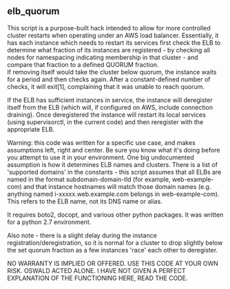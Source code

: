 ## elb_quorum

This script is a purpose-built hack intended to allow for more controlled cluster restarts when operating under
an AWS load balancer.  Essentially, it has each instance which needs to restart its services first check
the ELB to determine what fraction of its instances are registered - by checking all nodes for namespacing 
indicating membership in that cluster -  and compare that fraction to a defined QUORUM fraction.  
If removing itself would take the cluster below quorum, the instance waits for a period and
then checks again.  After a constant-defined number of checks, it will exit[1], complaining that it was unable
to reach quorum.

If the ELB has sufficient instances in service, the instance will deregister itself from the ELB (which will,
if configured on AWS, include connection draining).  Once deregistered the instance will restart its local
services (using supervisorctl, in the current code) and then reregister with the appropriate ELB.

Warning: this code was written for a specific use case, and makes assumptions left, right and center.  Be sure
you know what it's doing before you attempt to use it in your environment.  One big undocumented assumption is
how it determines ELB names and clusters.  There is a list of 'supported domains' in the constants - this
script assumes that all ELBs are named in the format subdomain-domain-tld (for example, web-example-com) and
that instance hostnames will match those domain names (e.g. anything named i-xxxxx.web.example.com belongs
in web-example-com).  This refers to the ELB name, not its DNS name or alias.

It requires boto2, docopt, and various other python packages.  It was written for a python 2.7 environment.

Also note - there is a slight delay during the instance registration/deregistration, so it is normal for a
cluster to drop slightly below the set quorum fraction as a few instances 'race' each other to deregister.

NO WARRANTY IS IMPLIED OR OFFERED.  USE THIS CODE AT YOUR OWN RISK.  OSWALD ACTED ALONE. I HAVE NOT GIVEN
A PERFECT EXPLANATION OF THE FUNCTIONING HERE, READ THE CODE.
